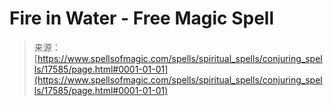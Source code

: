 <!--yml
category: 未分类
date: 2024-06-12 18:58:48
-->

# Fire in Water - Free Magic Spell

> 来源：[https://www.spellsofmagic.com/spells/spiritual_spells/conjuring_spells/17585/page.html#0001-01-01](https://www.spellsofmagic.com/spells/spiritual_spells/conjuring_spells/17585/page.html#0001-01-01)